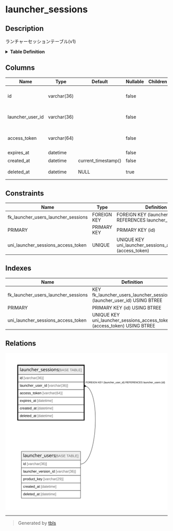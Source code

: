 # launcher_sessions

## Description

ランチャーセッションテーブル(v1)

<details>
<summary><strong>Table Definition</strong></summary>

```sql
CREATE TABLE `launcher_sessions` (
  `id` varchar(36) NOT NULL,
  `launcher_user_id` varchar(36) NOT NULL,
  `access_token` varchar(64) NOT NULL,
  `expires_at` datetime NOT NULL,
  `created_at` datetime NOT NULL DEFAULT current_timestamp(),
  `deleted_at` datetime DEFAULT NULL,
  PRIMARY KEY (`id`),
  UNIQUE KEY `uni_launcher_sessions_access_token` (`access_token`),
  KEY `fk_launcher_users_launcher_sessions` (`launcher_user_id`),
  CONSTRAINT `fk_launcher_users_launcher_sessions` FOREIGN KEY (`launcher_user_id`) REFERENCES `launcher_users` (`id`)
) ENGINE=InnoDB DEFAULT CHARSET=utf8mb4
```

</details>

## Columns

| Name | Type | Default | Nullable | Children | Parents | Comment |
| ---- | ---- | ------- | -------- | -------- | ------- | ------- |
| id | varchar(36) |  | false |  |  | ランチャーセッションUUID |
| launcher_user_id | varchar(36) |  | false |  | [launcher_users](launcher_users.md) | ランチャーユーザーUUID |
| access_token | varchar(64) |  | false |  |  | アクセストークンの値 |
| expires_at | datetime |  | false |  |  | 有効期限 |
| created_at | datetime | current_timestamp() | false |  |  | 作成日時 |
| deleted_at | datetime | NULL | true |  |  | revokeされた日時 |

## Constraints

| Name | Type | Definition |
| ---- | ---- | ---------- |
| fk_launcher_users_launcher_sessions | FOREIGN KEY | FOREIGN KEY (launcher_user_id) REFERENCES launcher_users (id) |
| PRIMARY | PRIMARY KEY | PRIMARY KEY (id) |
| uni_launcher_sessions_access_token | UNIQUE | UNIQUE KEY uni_launcher_sessions_access_token (access_token) |

## Indexes

| Name | Definition |
| ---- | ---------- |
| fk_launcher_users_launcher_sessions | KEY fk_launcher_users_launcher_sessions (launcher_user_id) USING BTREE |
| PRIMARY | PRIMARY KEY (id) USING BTREE |
| uni_launcher_sessions_access_token | UNIQUE KEY uni_launcher_sessions_access_token (access_token) USING BTREE |

## Relations

![er](launcher_sessions.svg)

---

> Generated by [tbls](https://github.com/k1LoW/tbls)
